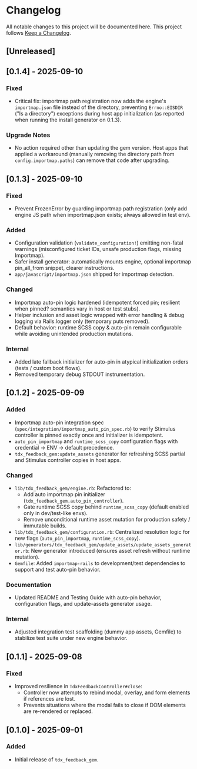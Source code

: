# Changelog

All notable changes to this project will be documented here.
This project follows [Keep a Changelog](https://keepachangelog.com/en/1.1.0/).

## [Unreleased]

## [0.1.4] - 2025-09-10

### Fixed

- Critical fix: importmap path registration now adds the engine's `importmap.json` file instead of the directory, preventing `Errno::EISDIR` ("Is a directory") exceptions during host app initialization (as reported when running the install generator on 0.1.3).

### Upgrade Notes

- No action required other than updating the gem version. Host apps that applied a workaround (manually removing the directory path from `config.importmap.paths`) can remove that code after upgrading.

## [0.1.3] - 2025-09-10

### Fixed

- Prevent FrozenError by guarding importmap path registration (only add engine JS path when importmap.json exists; always allowed in test env).

### Added

- Configuration validation (`validate_configuration!`) emitting non-fatal warnings (misconfigured ticket IDs, unsafe production flags, missing Importmap).
- Safer install generator: automatically mounts engine, optional importmap pin_all_from snippet, clearer instructions.
- `app/javascript/importmap.json` shipped for importmap detection.

### Changed

- Importmap auto-pin logic hardened (idempotent forced pin; resilient when pinned? semantics vary in host or test stubs).
- Helper inclusion and asset logic wrapped with error handling & debug logging via Rails.logger only (temporary puts removed).
- Default behavior: runtime SCSS copy & auto-pin remain configurable while avoiding unintended production mutations.

### Internal

- Added late fallback initializer for auto-pin in atypical initialization orders (tests / custom boot flows).
- Removed temporary debug STDOUT instrumentation.

## [0.1.2] - 2025-09-09

### Added

- Importmap auto-pin integration spec (`spec/integration/importmap_auto_pin_spec.rb`) to verify Stimulus controller is pinned exactly once and initializer is idempotent.
- `auto_pin_importmap` and `runtime_scss_copy` configuration flags with credential → ENV → default precedence.
- `tdx_feedback_gem:update_assets` generator for refreshing SCSS partial and Stimulus controller copies in host apps.

### Changed

- `lib/tdx_feedback_gem/engine.rb`: Refactored to:
  - Add auto importmap pin initializer (`tdx_feedback_gem.auto_pin_controller`).
  - Gate runtime SCSS copy behind `runtime_scss_copy` (default enabled only in dev/test-like envs).
  - Remove unconditional runtime asset mutation for production safety / immutable builds.
- `lib/tdx_feedback_gem/configuration.rb`: Centralized resolution logic for new flags (`auto_pin_importmap`, `runtime_scss_copy`).
- `lib/generators/tdx_feedback_gem/update_assets/update_assets_generator.rb`: New generator introduced (ensures asset refresh without runtime mutation).
- `Gemfile`: Added `importmap-rails` to development/test dependencies to support and test auto-pin behavior.

### Documentation

- Updated README and Testing Guide with auto-pin behavior, configuration flags, and update-assets generator usage.

### Internal

- Adjusted integration test scaffolding (dummy app assets, Gemfile) to stabilize test suite under new engine behavior.

## [0.1.1] - 2025-09-08

### Fixed

- Improved resilience in `TdxFeedbackController#close`:
  - Controller now attempts to rebind modal, overlay, and form elements if references are lost.
  - Prevents situations where the modal fails to close if DOM elements are re-rendered or replaced.

## [0.1.0] - 2025-09-01

### Added

- Initial release of `tdx_feedback_gem`.
